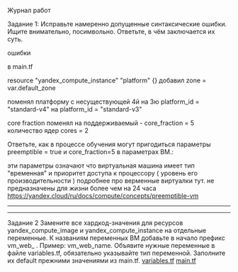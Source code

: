 Журнал работ



Задание 1:
Исправьте намеренно допущенные синтаксические ошибки. Ищите внимательно, посимвольно. Ответьте, в чём заключается их суть.

ошибки

в main.tf 


resource "yandex_compute_instance" "platform" {}
добавил
 zone        = var.default_zone
 
поменял платформу с несуществующей 4й на 3ю
  platform_id = "standard-v4"
на 
  platform_id = "standard-v3"

core fraction поменял на поддерживаемый - 
  core_fraction = 5 
количество ядер 
  cores         = 2


Ответьте, как в процессе обучения могут пригодиться параметры preemptible = true и core_fraction=5 в параметрах ВМ.:  

эти параметры означают что виртуальная машина имеет тип "временная" и приоритет доступа к процессору ( уровень его производительности )
подробнее про верменные виртуалки тут. не предназначены для жизни более чем на 24 часа
https://yandex.cloud/ru/docs/compute/concepts/preemptible-vm

---------------------------------------------------
---------------------------------------------------

Задание 2
Замените все хардкод-значения для ресурсов yandex_compute_image и yandex_compute_instance на отдельные переменные. К названиям переменных ВМ добавьте в начало префикс vm_web_ . Пример: vm_web_name.
Объявите нужные переменные в файле variables.tf, обязательно указывайте тип переменной. Заполните их default прежними значениями из main.tf.
[variables.tf](src/variables.tf)
[main.tf](src/main.tf)





